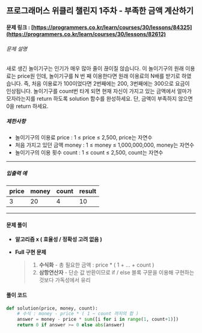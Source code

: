 ## 프로그래머스 위클리 챌린지 1주차 - 부족한 금액 계산하기

#### 문제 링크 : [https://programmers.co.kr/learn/courses/30/lessons/84325](https://programmers.co.kr/learn/courses/30/lessons/82612)

###### 문제 설명

새로 생긴 놀이기구는 인기가 매우 많아 줄이 끊이질 않습니다. 이 놀이기구의 원래 이용료는 price원 인데, 놀이기구를 N 번 째 이용한다면 원래 이용료의 N배를 받기로 하였습니다. 즉, 처음 이용료가 100이었다면 2번째에는 200, 3번째에는 300으로 요금이 인상됩니다.
놀이기구를 count번 타게 되면 현재 자신이 가지고 있는 금액에서 얼마가 모자라는지를 return 하도록 solution 함수를 완성하세요.
단, 금액이 부족하지 않으면 0을 return 하세요.

##### 제한사항

- 놀이기구의 이용료 price : 1 ≤ price ≤ 2,500, price는 자연수
- 처음 가지고 있던 금액 money : 1 ≤ money ≤ 1,000,000,000, money는 자연수
- 놀이기구의 이용 횟수 count : 1 ≤ count ≤ 2,500, count는 자연수

------

##### 입출력 예

| price | money | count | result |
| ----- | ----- | ----- | ------ |
| 3     | 20    | 4     | 10     |

---



#### 문제 풀이

- **알고리즘 x ( 효율성 / 정확성 고려 없음 )**

- **Full 구현 문제**

  > 1. **수식화** - 총 필요한 금액 : price * ( 1 + ... + count )
  > 2. **삼항연산자** - 단순 값 반환이므로 if / else 블록 구문을 이용해 구현하는 것보다 가독성에서 유리



#### 풀이 코드

~~~python
def solution(price, money, count):
  	# 수식 : money - price * ( 1 ~ count 까지의 합 )
    answer = money - price * sum([i for i in range(1, count+1)])
    return 0 if answer >= 0 else abs(answer)
~~~

